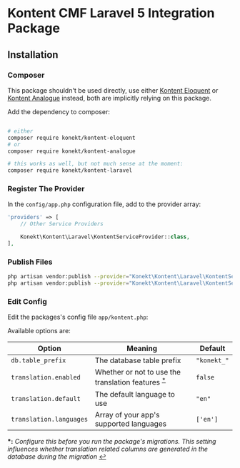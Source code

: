 # Kontent CMF Laravel 5 Integration Package

## Installation

### Composer

This package shouldn't be used directly, use either [Kontent Eloquent](https://github.com/artkonekt/kontent-eloquent) or [Kontent Analogue](https://github.com/artkonekt/kontent-analogue) instead, both are implicitly relying on this package.

Add the dependency to composer:

```bash

# either
composer require konekt/kontent-eloquent
# or
composer require konekt/kontent-analogue

# this works as well, but not much sense at the moment:
composer require konekt/kontent-laravel
```

### Register The Provider

In the `config/app.php` configuration file, add to the provider array:

```php
'providers' => [
    // Other Service Providers

    Konekt\Kontent\Laravel\KontentServiceProvider::class,
],
```

### Publish Files

```bash
php artisan vendor:publish --provider="Konekt\Kontent\Laravel\KontentServiceProvider" --tag=config
php artisan vendor:publish --provider="Konekt\Kontent\Laravel\KontentServiceProvider" --tag=migrations
```

### Edit Config

Edit the packages's config file `app/kontent.php`:
 
Available options are:

| Option                  | Meaning                                                                        | Default     |
|-------------------------|--------------------------------------------------------------------------------|-------------|
| `db.table_prefix`       | The database table prefix                                                      | `"konekt_"` |
| `translation.enabled`   | Whether or not to use the translation features <sup id="a1">[\*](#note1)</sup> | `false`     |
| `translation.default`   | The default language to use                                                    | `"en"`      |
| `translation.languages` | Array of your app's supported languages                                        | `['en']`    |

<b id="note1">\*:</b> _Configure this before you run the package's migrations.
This setting influences whether translation related columns are generated in
the database during the migration_ [↩](#a1)
  


